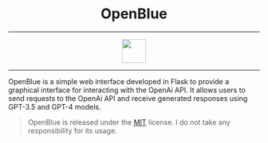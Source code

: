 <h1 align="center"> OpenBlue </h1>


---

<p align="center">
    <img src="static/favicon.ico" style="width:48px;height:48px">
</p>

---

OpenBlue is a simple web interface developed in Flask to provide a graphical interface for interacting with the OpenAi API. It allows users to send requests to the OpenAi API and receive generated responses using GPT-3.5 and GPT-4 models.
> OpenBlue is released under the [MIT](./LICENSE) license. 
> I do not take any responsibility for its usage.
